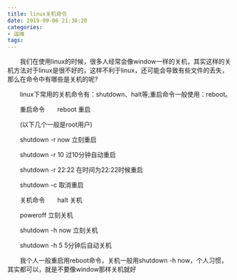 ```yaml
---
title: linux关机命令
date: 2019-09-06 21:30:20
categories:
- 运维
tags:
---
```

　　我们在使用linux的时候，很多人经常会像window一样的关机，其实这样的关机方法对于linux是很不好的，这样不利于linux，还可能会导致有些文件的丢失，那么在命令中有哪些是关机的呢?

　　linux下常用的关机命令有：shutdown、halt等;重启命令一般使用：reboot。

　　重启命令　　reboot 重启

　　(以下几个一般是root用户)

　　shutdown -r now 立刻重启

　　shutdown -r 10 过10分钟自动重启

　　shutdown -r 22:22 在时间为22:22时候重启

　　shutdown -c 取消重启

　　关机命令　　halt 关机

　　poweroff 立刻关机

　　shutdown -h now 立刻关机

　　shutdown -h 5 5分钟后自动关机

　　我个人一般重启用reboot命令，关机一般用shutdown -h now，个人习惯，其实都可以，就是不要像window那样关机就好
